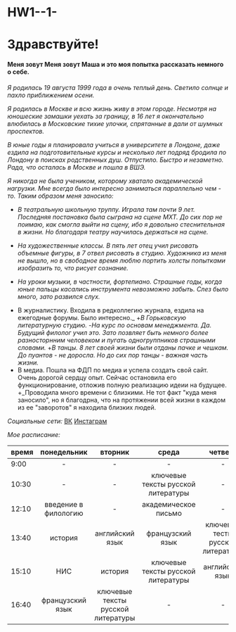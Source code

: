 # HW1--1-
# Здравствуйте!
#### Меня зовут Меня зовут Маша и это моя попытка рассказать немного о себе.

*Я родилась 19 августа 1999 года в очень теплый день. Светило солнце и пахло приближением осени.*

*Я родилась в Москве и всю жизнь живу в этом городе. Несмотря на юношеские замашки уехать за границу, в 16 лет я окончательно влюбилась в Московские тихие улочки, спрятанные в дали от шумных проспектов.*

*В юные годы я планировала учиться в университете в Лондоне, даже ездила на подготовительные курсы и несколько лет подряд бродила по Лондону в поисках родственных душ. Отпустило. Быстро и незаметно. Рада, что осталась в Москве и пошла в ВШЭ.*

*Я никогда не была учеником, которому хватало академической нагрузки. Мне всегда было интересно заниматься параллельно чем - то. Таким образом меня заносило:*
+ _В театральную школьную труппу. Играла там почти 9 лет. Последняя постановка была сыграна на сцене МХТ. До сих пор не поимаю, как смогла выйти на сцену, ибо я довольно стеснительная в жизни. Но благодаря театру научилась держаться на сцене._
- _На художественные классы. В пять лет отец учил рисовать объемные фигуры, в 7 отвел рисовать в студию. Художника из меня не вышло, но в свободное время люблю портить холсты попытками изобразить то, что рисует сознание._
+ _На уроки музыки, в частности, фортепиано. Страшные годы, когда юные пальцы касались инструмента невозможно забыть. Слез было много, зато развился слух._
- В журналистику. Входила в редколлегию журнала, ездила на ежегодные форумы. Было интересно._ 
+_В Горьковскую литературную студию._
-_На курс по основам менеджмента. Да. Будущий филолог учил это. Зато позвляет быть немного более разносторнним человеком и пугать одногруппников страшными словами._ 
+_В танцы. 8 лет своей жизни были отданы пачке и чешкам. До пуантов - не доросла. Но до сих пор танцы - важная часть жизни._
- В медиа. Пошла на ФДП по медиа и успела создать свой сайт. Очень дорогой сердцу опыт. Сейчас остановила его функционирование, отложив полную реализацию идеии на будущее.
+_Проводила много времени с близкими. Не тот факт "куда меня заносило", но я благодрна, что на протяжении всей жизни в каждом из ее "заворотов" я находила близких людей. 

_Социальные сети:_
[ВК](https://vk.com/bolgovaam)
[Инстаграм](https://instagram.com/BOLGOVAA/)

_Мое расписание:_

время|понедельник|вторник|среда|четверг|пятница
---|:---:|:---:|:---:|:---:|---:
9:00|-|-|-|-|-
10:30|-|-|ключевые тексты русской литературы|-|цифровая грамотность
12:10|введение в филологию|-|академическое письмо|-|введение в филологию
13:40|история|английский язык|французский язык|ключевые тесты русской литературы|цифровая грамотность
15:10|НИС|история|ключевые тексты русской литературы|английский язык|-
16:40|французский язык|ключевые тексты русской литературы|-|-|французский язык
